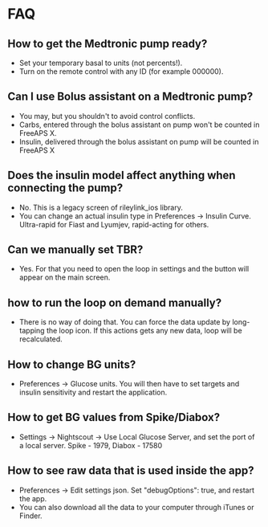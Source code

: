 # FAQ

## How to get the Medtronic pump ready?

- Set your temporary basal to units (not percents!).
- Turn on the remote control with any ID (for example 000000).

## Can I use Bolus assistant on a Medtronic pump?

- You may, but you shouldn't to avoid control conflicts.
- Carbs, entered through the bolus assistant on pump won't be counted in FreeAPS X.
- Insulin, delivered through the bolus assistant on pump will be counted in FreeAPS X

## Does the insulin model affect anything when connecting the pump?

- No. This is a legacy screen of rileylink_ios library.
- You can change an actual insulin type in Preferences -> Insulin Curve. Ultra-rapid for Fiast and Lyumjev, rapid-acting for others.

## Can we manually set TBR?

- Yes. For that you need to open the loop in settings and the button will appear on the main screen.

## how to run the loop on demand manually?

- There is no way of doing that. You can force the data update by long-tapping the loop icon. If this actions gets any new data, loop will be recalculated.

## How to change BG units?

- Preferences -> Glucose units. You will then have to set targets and insulin sensitivity and restart the application.

## How to get BG values from Spike/Diabox?

- Settings -> Nightscout -> Use Local Glucose Server, and set the port of a local server. Spike - 1979, Diabox - 17580

## How to see raw data that is used inside the app?

- Preferences -> Edit settings json. Set "debugOptions": true, and restart the app.
- You can also download all the data to your computer through iTunes or Finder.

